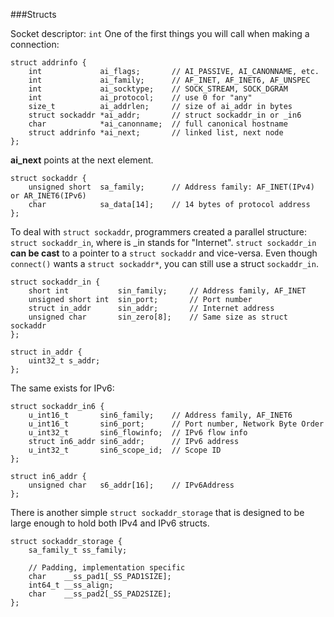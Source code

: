 ###Structs

Socket descriptor: `int`
One of the first things you will call when making a connection:

```
struct addrinfo {
	int 			ai_flags; 		// AI_PASSIVE, AI_CANONNAME, etc.
	int 			ai_family; 		// AF_INET, AF_INET6, AF_UNSPEC
	int 			ai_socktype; 	// SOCK_STREAM, SOCK_DGRAM
 	int 			ai_protocol; 	// use 0 for "any"
 	size_t 			ai_addrlen; 	// size of ai_addr in bytes
 	struct sockaddr *ai_addr; 		// struct sockaddr_in or _in6
 	char 			*ai_canonname; 	// full canonical hostname
 	struct addrinfo *ai_next; 		// linked list, next node
};
```

**ai_next** points at the next element.

```
struct sockaddr {
	unsigned short	sa_family;		// Address family: AF_INET(IPv4) or AR_INET6(IPv6)
	char			sa_data[14];	// 14 bytes of protocol address
};
```

To deal with `struct sockaddr`, programmers created a parallel structure: `struct sockaddr_in`, where is _in stands for "Internet". `struct sockaddr_in` **can be cast** to a pointer to a `struct sockaddr` and vice-versa. Even though `connect()` wants a `struct sockaddr*`, you can still use a struct `sockaddr_in`.

```
struct sockaddr_in {
	short int			sin_family;		// Address family, AF_INET
	unsigned short int	sin_port;		// Port number
	struct in_addr		sin_addr;		// Internet address
	unsigned char		sin_zero[8];	// Same size as struct sockaddr
};

struct in_addr {
	uint32_t s_addr;
};
```

The same exists for IPv6:

```
struct sockaddr_in6 {
	u_int16_t		sin6_family;	// Address family, AF_INET6
	u_int16_t		sin6_port;		// Port number, Network Byte Order
	u_int32_t		sin6_flowinfo;	// IPv6 flow info
	struct in6_addr	sin6_addr;		// IPv6 address
	u_int32_t		sin6_scope_id;	// Scope ID
};

struct in6_addr {
	unsigned char	s6_addr[16];	// IPv6Address
};
```

There is another simple `struct sockaddr_storage` that is designed to be large enough to hold both IPv4 and IPv6 structs.

```
struct sockaddr_storage {
	sa_family_t ss_family;
	
	// Padding, implementation specific
	char	__ss_pad1[_SS_PAD1SIZE];
	int64_t	__ss_align;
	char	__ss_pad2[_SS_PAD2SIZE];
};
```


